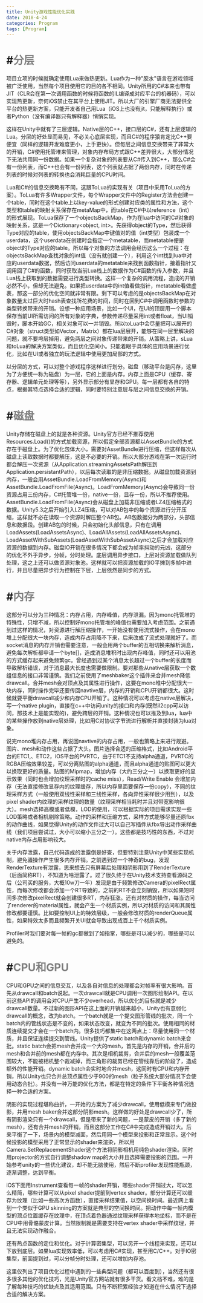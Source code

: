 ```yaml
---
title: Unity游戏性能优化实践
date: 2018-4-24
categories: Program
tags: [Program]
---
```


# \#<font color=grey>分层</font>
项目立项的时候就确定使用Lua来做热更新。Lua作为一种"胶水"语言在游戏领域被广泛使用，当然每个项目使用它的目的各不相同。Unity所用的C#本来也带有JIT（CLR会在第一次调用函数的时候将函数的IL编译成对应平台的机器码），可以实现热更新，奈何iOS禁止在其平台上使用JIT。所以大厂的引擎厂商无法提供全平台的热更新方案，只能开发者自己用Lua（iOS上也没有jit，只能解释执行）或者Python（没有编译器只有解释器）悄悄实现。
 
这样在Unity中就有了三层逻辑。Native层的C++，接口层的C#，还有上层逻辑的Lua。分层的好处显而易见，不必关心底层实现，而且C#的程序猿肯定比C++要便宜（同样的逻辑开发难度更小，上手更快）。但每层之间信息交换带来了非常大的开销，C#使用托管堆来管理，对象内存布局方式跟C++差异很大，大部分情况下无法共用同一份数据。如果一个复杂对象的列表要从C#传入到C++，那么C#会有一份列表，而C++也会有一份列表，这个列表就占据了两份内存，同时在传递列表的时候对列表的转换也会消耗巨量的CPU时间。
 
Lua和C#的信息交换略有不同，这跟ToLua的实现有关（项目中采用ToLua的方案）。ToLua有许多Wrapper文件，每个Wrapper文件中的Register方法会创建一个table，同时在这个table上以key-value的形式创建对应类的属性和方法，这个类型和table的映射关系保存在metaMap中，而table在C#中以reference（int）的形式展现。ToLua保存了一个objectsBackMap，作为在lua中访问的C#对象的映射关系，这是一个Dictionary<object, int>。先获得object的Type，然后获得Type对应的table，使用objectsBackMap中键值对的值（int类型）包装成一个userdata，这个userdata在创建时会指定一个metatable，而metatable便是object的Type对应的table。所以每个对象的方法调用会经历这么一个过程：在objectsBackMap查找对象的int值（没有就创建一个），利用这个int找到lua中对应的userdata数据，然后访问userdata的metatable来找到函数指针，接着指针又调用回了C#的函数，同时获取当前Lua栈上的数据作为C#函数的传入参数，并且Lua栈上获取到的数据需要进行类型转换。这样一个复杂的调用流程，造成的开销必然不小，但却无法避免。如果把userdata中的int值看做指针，metatable看做虚表，那这一部分的优化空间就非常有限。剩下可以考虑的是objectsBackMap在对象数量太过巨大时hash表查找所花费的时间，同时在回到C#中调用函数时参数的类型转换带来的开销。设想一种应用场景，比如一个UI，在UI的顶层用一个脚本保存当前UI所需访问的所有对象的字典，参数传递尽量采用int或者float，当UI销毁时，脚本开始GC，相关对象可以一并销毁。所以toLua中会尽量把可以展开的C#对象（struct类型如Vector，Matrix）都在lua层展开，能够在同一层里解决的问题，就不要垮层掉用，避免两层之间对象传递带来的开销。从策略上讲，sLua和toLua的解决方案类似，而且优化空间小。只能着眼于具体的应用场景进行优化，比如在UI或者独立的玩法逻辑中使用更加局部的方式。
 
以分层的方式，可以对整个游戏程序这样进行划分。磁盘（移动平台是闪存，这里为了方便统一称为磁盘）为一层，它的上面是内存，内存上面是CPU（缓存、寄存器、逻辑单元处理等等），另外显示部分有显存和GPU。每一层都有各自的特点，根据其特点选择合适的逻辑，同时要特别注意层与层之间信息交换的开销。
 
# \#<font color=grey>磁盘</font>
Unity存储在磁盘上的就是各种资源。Unity官方已经不推荐使用Resources.Load()的方式加载资源，所以假定全部资源都以AssetBundle的方式存在于磁盘上。为了优化包体大小，需要对AssetBundle进行压缩，但这样每次从磁盘上读取数据时都要解压，这是不必要的开销。所以大部分游戏在第一次运行时都会解压一次资源（从Application.streamingAssetsPath解压到Application.persistantPath），以后每次读取的是非压缩数据。从磁盘加载资源到内存，一般会用AssetBundle.LoadFromMemory(Async)和AssetBundle.LoadFromFile(Async)。LoadFromMemory(Async)会导致同一份资源占用三份内存，C#托管堆一份，native一份，显存一份，所以不推荐使用。AssetBundle.LoadFromFile(Async)会从磁盘上加载非压缩或者LZ4压缩格式的数据。Unity5.3之后开始引入LZ4压缩，可以对AB包中的每个资源进行分开压缩，这样就不必在读取一个资源时解压整个AB包。AB包数据分为两部分，头部信息和数据段。创建AB包的时候，只会初始化头部信息，只有在调用LoadAssets(LoadAssetsAsync)、LoadAllAssets(LoadAllAssetsAsync)、LoadAssetWithSubAssets(LoadAssetWithSubAssetAsync)之后才会加载对应资源的数据到内存。磁盘IO开销在很多情况下都会成为帧率抖动的元凶，这部分的优化不外乎异步，分帧，分时处理。底层调用异步接口，上层对资源加载做队列处理，这之上还可以做资源对象池。这样就可以把资源加载的IO平摊到多帧中进行，并且尽量把异步行为控制在下层，上层依然是同步的方式。

# \#<font color=grey>内存</font>
这部分可以分为三种情况：内存占用，内存峰值，内存泄漏。因为mono托管堆的特殊性，只增不减，所以控制好mono托管堆的峰值也需要加入考虑范围。之前遇到过这样的情况，对资源进行解压缩操作，一开始没有使用流式操作，会在mono堆上分配很大一块内存，造成内存占用降不下来，后来改成了流式处理就好了。而socket消息的内存开销也需要注意，一般会用两个buffer的互相切换来解析消息，避免每次解析都申请一个byte[]，造成消息堆积时出现内存峰值，同时还可以用池的方式缓存起来避免频繁gc。曾经遇到过某个消息太长超过一个buffer的长度而导致解析错误，对于消息最大长度也需要做限制。要对那些从native层获取一个数组信息的接口非常谨慎。我们之前使用了meshbaker这个插件来合并mesh降低drawcall。合并mesh会对顶点及其属性进行操作，这要在mono堆中分配很大一块内存，同时操作完毕还要传回navtive层，内存的开销和CPU开销都很大。这时候就要平衡drawcall减少和内存CPU开销了。这种情况可以考虑在native层解决，写一个native plugin，直接在c++中访问unity的接口和内存(既然il2cpp可以访问，那技术上是能实现的)，避免跨层的开销。这种情况也可以推及到lua，lua中的某些操作放到native层处理，比如用C对协议字节流进行解析并直接封装为lua对象。
 
说完mono堆内存占用，再说回navtive的内存占用，一般也策略上来进行规避。图片、mesh和动作这些占据了大头。图片选择合适的压缩格式，比如Android平台的ETC1,、ETC2，iOS平台的PVRTC，由于ETC1不支持alpha通道，PVRTC的RGBA压缩效果较差，可以分离贴图的alpha通道，而且alpha通道的贴图可以更大以换取更好的质量。贴图的Mipmap，增加内存（大约三分之一）以换取更好的显示效果（同时也会增加纹理采样时的cache miss），Read/Write Enable 会增加内存（无法直接修改显存内的纹理缓存，所以内存里面要保存一份copy），不同的纹理采样方式（一般使用双线性采样和三线性采样，各向异性采样很少用到），以及pixel shader内纹理的采样纹理的数量（纹理采样相当耗时并且对带宽影响很大）。mesh选择高模或者低模，LOD的使用，可以根据实际的项目需求实现一些LOD策略或者相机剔除策略。动作的采样和压缩方式，采样方式能够尽量还原fbx的动作曲线，如果觉得Unity的动作文件过大可以自己写插件从fbx导出动作采样曲线（我们项目尝试过，大小可以缩小三分之一）。这些都是技巧性的东西，不过对native内存占用影响较大。

关于内存泄露，自己代码造成的泄露倒是好查，但要特别注意Unity中某些实现机制，避免骚操作产生很多内存开销。之前遇到过一个神奇的bug，发现RenderTexture有泄露，思来想去只有屏幕后处理和阴影用到了RenderTexture（后面简称RT），不知道为啥泄露了。过了很久终于在Unity技术支持查看源码之后（公司买的服务，大概10w刀一年）发现是由于频繁修改Camera的pixelRect属性，而每次修改都会添加一个RT导致的，之前的RT不会立刻销毁，所以如果短时间多次修改pixelRect就会创建很多RT，内存狂涨。还有对材质的操作，每当访问了renderer的material属性，就会产生一个材质实例，所以对材质的访问和其属性修改都要谨慎。比如要控制UI上的特效层级，一般会修改材质的renderQueue属性，如果特效太多而且频繁开关UI就会导致出现成百上千个材质实例。
 
Profiler时我们要对每一帧的gc都做到了如指掌，哪些是可以减少的，哪些是可以避免的。

# \#<font color=grey>CPU和GPU</font>
CPU和GPU之间的信息交互，以及各自对信息的处理都会对帧率有很大影响。首先从drawcall和batch说起。一次drawcall就是CPU调用一次图形绘制API。在以前这些API的调用会对CPU产生不少overhead，所以优化的目标就是减少drawcall数量。不过新的图形API在这上面的开销越来越小，Unity也有意弱化drawcall的概念，改为batch。一个batch就是一个提交图形管线的批次，同一个batch内的管线状态是不变的，如果状态改变，就变为不同的批次。使用相同的材质连续提交才会在一个batch内。很多技巧都集中在这两点上：尽量使用同一个材质，并且保证连续提交到管线。Unity提供了static batch和dynamic batch来合批。static batch会把mesh合并成一个大的mesh，首先是内存的开销，合并后的mesh和合并前的mesh都在内存中。其次是相机裁剪，合并后的mesh一般覆盖范围较大，不能被相机整个裁减掉，而三角形的裁剪已经在管线靠后的阶段了，造成额外的性能开销。dynamic batch会实时地合并mesh，这同时有CPU和内存开销，所以Unity也只合并总顶点属性少于900的mesh（粒子系统大部分情况下会使用动态合批）。并没有一种万能的优化方法，都是在特定的条件下平衡各种情况选择一种合适的方案。
 
阴影的实现过程堪称曲折，一开始的方案为了减少drawcall，使用低模来专门做投影，并用mesh baker合并这部分阴影mesh。这样做的好处是drawcall少了，所有阴影渲染只有一个drawcall，但是带来了新的问题，一是蒙皮的开销（多了新的mesh），还有合并mesh的开销，而且这部分工作在C#中完成造成开销过大。后来平衡了一下，场景内的模型减面，然后用同一个模型来投影和正常显示。这个时候投影的模型采用了正常显示的shader来渲染，所以用Camera.SetReplacementShader这个方法将阴影相机用纯色shader渲染。同时用projector的方式自行调整shadow map的大小并且选择需要投影的范围。一开始参考unity的一些优化建议，却不能无脑使用，然后不断profiler发现性能瓶颈，逐渐调整，达到平衡。

iOS下面用Instrument查看每一帧的shader开销，哪些shader开销过大，可以怎么精简，哪些计算可以从pixel shader提前到vertex shader。部分计算还可以缓存为纹理（比如一些高次方函数），直接采样结果值，以空间换时间。最近网上看到一个类似于GPU skinning的方案就是典型的空间换时间。把动作中每一帧内模型的顶点位置缓存在纹理中，在顶点着色器通过纹理采样获得本地坐标，而不是在CPU中用骨骼蒙皮计算。当然限制就是需要支持在vertex shader中采样纹理，并且无法实现动作融合。
 
还有热点函数的定位和优化。对于计算密集型，可以另开一个线程来实现，还可以下放到底层。如果lua实现效率低，可以考虑用C#实现，甚至用C/C++。对于IO密集型，前面提到过，可以分帧分时处理，还可以增加内存池。
 
这里仅列出了项目优化过程中遇到的一些典型问题（都可以百度到），当然还有很多很多其他的优化技巧，光是Unity官方网站就有很多干货。看文档不难，难的是了解每种技巧的优缺点及其适用范围。只有不断积累经验才知道在什么情况下选择合适的解决方案。